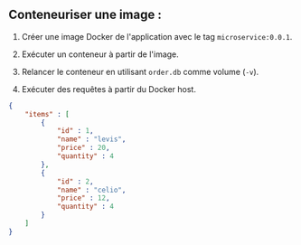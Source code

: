 

## Conteneuriser une image :

1. Créer une image Docker de l'application avec le tag `microservice:0.0.1`.

2. Exécuter un conteneur à partir de l'image.

3. Relancer le conteneur en utilisant `order.db` comme volume (`-v`).

4. Exécuter des requêtes à partir du Docker host.

```json
{
    "items" : [
        { 
            "id" : 1,
            "name" : "levis",
            "price" : 20,
            "quantity" : 4 
        },
        { 
            "id" : 2,
            "name" : "celio",
            "price" : 12,
            "quantity" : 4 
        }
    ]
}
```
